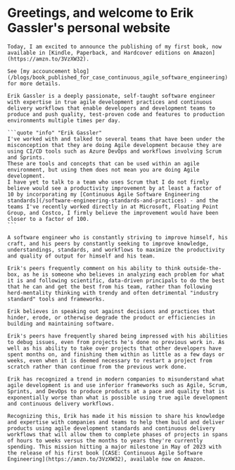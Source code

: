 # Greetings, and welcome to Erik Gassler's personal website

```quote "info" "May 6th, 2023"
Today, I am excited to announce the publishing of my first book, now available in [Kindle, Paperback, and Hardcover editions on Amazon](https://amzn.to/3VzXW32).

See [my accouncement blog](/blogs/book_published_for_case_continuous_agile_software_engineering) for more details.
```

````sideimage "right" "https://cdn.myfi.ws/v/Vecteezy/business-teamwork-and-partnership-help-to-achieve-team.svg"
Erik Gassler is a deeply passionate, self-taught software engineer with expertise in true agile development practices and continuous delivery workflows that enable developers and development teams to produce and push quality, test-proven code and features to production environments multiple times per day.

```quote "info" "Erik Gassler"
I've worked with and talked to several teams that have been under the misconception that they are doing Agile development because they are using CI/CD tools such as Azure DevOps and workflows involving Scrum and Sprints.
These are tools and concepts that can be used within an agile environment, but using them does not mean you are doing Agile development.
I have yet to talk to a team who uses Scrum that I do not firmly believe would see a productivity improvement by at least a factor of 10 by incorporating my [Continuous Agile Software Engineering standards](/software-engineering-standards-and-practices) - and the teams I've recently worked directly in at Microsoft, Floating Point Group, and Costco, I firmly believe the improvement would have been closer to a factor of 100.
```
````

````sideimage "left" "https://cdn.myfi.ws/v/Vecteezy/developer-at-laptop-and-computer-with-open-robotic-soft.svg"
A software engineer who is constantly striving to improve himself, his craft, and his peers by constantly seeking to improve knowledge, understandings, standards, and workflows to maximize the productivity and quality of output for himself and his team.

Erik's peers frequently comment on his ability to think outside-the-box, as he is someone who believes in analyzing each problem for what it is and following scientific, data-driven principals to do the best that he can and get the best from his team, rather than following herd-mentality thinking with trendy and often detrimental "industry standard" tools and frameworks.

Erik believes in speaking out against decisions and practices that hinder, erode, or otherwise degrade the product or efficiencies in building and maintaining software.

Erik's peers have frequently shared being impressed with his abilities to debug issues, even from projects he's done no previous work in. As well as his ability to take over projects that other developers have spent months on, and finishing them within as little as a few days or weeks, even when it is deemed necessary to restart a project from scratch rather than continue from the previous work done.
````

````sideimage "right" "https://cdn.myfi.ws/v/Vecteezy/teamwork-share-opinion-team-meeting-sharing-idea-to-solve.svg"
Erik has recognized a trend in modern companies to misunderstand what agile development is and use inferior frameworks such as Agile, Scrum, Sprints, and DevOps to produce products at a pace and quality that is exponentially worse than what is possible using true agile development and continuous delivery workflows.

Recognizing this, Erik has made it his mission to share his knowledge and expertise with companies and teams to help them build and deliver products using agile development standards and continuous delivery workflows that will allow them to complete phases of projects in spans of hours to weeks versus the months to years they're currently spending. This mission hitting a major milestone in May of 2023 with the release of his first book [CASE: Continuous Agile Software Engineering](https://amzn.to/3VzXW32), available now on Amazon.
````
